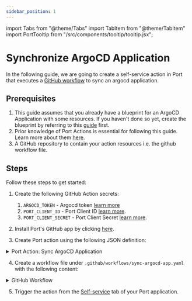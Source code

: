 ```yaml
---
sidebar_position: 1
---
```

import Tabs from "@theme/Tabs"
import TabItem from "@theme/TabItem"
import PortTooltip from "/src/components/tooltip/tooltip.jsx";

# Synchronize ArgoCD Application

In the following guide, we are going to create a self-service action in Port that executes a [GitHub workflow](/create-self-service-experiences/setup-backend/github-workflow/github-workflow.md) to sync an argocd application.


## Prerequisites
1. This guide assumes that you already have a blueprint for an ArgoCD Application with some resources. If you haven't done so yet, create the blueprint by referring to this [guide](/build-your-software-catalog/sync-data-to-catalog/argocd#application) first.
2. Prior knowledge of Port Actions is essential for following this guide. Learn more about them [here](/create-self-service-experiences/setup-ui-for-action/).
3. A GitHub repository to contain your action resources i.e. the github workflow file.


## Steps


Follow these steps to get started:

1. Create the following GitHub Action secrets:
    1. `ARGOCD_TOKEN` - Argocd token [learn more](https://argo-cd.readthedocs.io/en/stable/developer-guide/api-docs/)
    2. `PORT_CLIENT_ID` - Port Client ID [learn more](/build-your-software-catalog/custom-integration/api/#get-api-token).
    3. `PORT_CLIENT_SECRET` - Port Client Secret [learn more](/build-your-software-catalog/custom-integration/api/#get-api-token).

2. Install Port's GitHub app by clicking [here](https://github.com/apps/getport-io/installations/new).

3. Create Port action using the following JSON definition:

<details>
<summary>Port Action: Sync ArgoCD Application </summary>
:::note
Replace the placeholders for GITHUB_ORG_NAME and GITHUB_REPO_NAME in your Port Action to match your GitHub environment.
:::

```json showLineNumbers
[
{
  "identifier": "sync_application",
  "title": "Sync Application",
  "icon": "Argo",
  "userInputs": {
    "properties": {
      "application_name": {
        "title": "Application Name",
        "description": "ArgoCD Application Name",
        "icon": "Argo",
        "type": "string",
        "default": {
          "jqQuery": ".entity.title"
        }
      },
      "application_host": {
        "icon": "Argo",
        "title": "Application Host",
        "description": "ArgoCD Application Host. e.g app.example.com",
        "type": "string"
      }
    },
    "required": [
      "application_host",
      "application_name"
    ],
    "order": [
      "application_host",
      "application_name"
    ]
  },
  "invocationMethod": {
    "type": "GITHUB",
    "org": "<GITHUB_ORG_NAME>",
    "repo": "<GITHUB_REPO_NAME>"
    "workflow": "sync-argocd-app.yaml",
    "omitUserInputs": false,
    "omitPayload": false,
    "reportWorkflowStatus": true
  },
  "trigger": "DAY-2",
  "description": "Sync An ArgoCD Application",
  "requiredApproval": false
}  
]
```
</details>

4. Create a workflow file under `.github/workflows/sync-argocd-app.yaml` with the following content:

<details>
 <summary>GitHub Workflow </summary>

```yml showLineNumbers
name: Sync ArgoCD Application
on:
  workflow_dispatch:
    inputs:
      application_name:
        description: The ArgoCD Application Name. e.g. app.example.com
        required: true
      application_host:
        description: The ArgoCD Application host.
        required: true
        type: string
      port_payload:
        required: true
        description: >-
          Port's payload, including details for who triggered the action and
          general context (blueprint, run id, etc...)

jobs:
  sync-argocd-app:
    runs-on: ubuntu-latest
    steps:
      - name: Log Executing Request to Sync Application
        uses: port-labs/port-github-action@v1
        with:
          clientId: ${{ secrets.PORT_CLIENT_ID }}
          clientSecret: ${{ secrets.PORT_CLIENT_SECRET }}
          baseUrl: https://api.getport.io
          operation: PATCH_RUN
          runId: ${{fromJson(github.event.inputs.port_payload).context.runId}}
          logMessage: "About to make a request to argocd server..."

      - name: Sync ArgoCD Application
        uses: omegion/argocd-actions@v1
        with:
          address: ${{ github.event.inputs.application_host }}
          token: ${{ secrets.ARGOCD_TOKEN }}
          action: sync
          appName: ${{ github.event.inputs.application_name }}

      - name: Log If Request Fails 
        if: failure()
        uses: port-labs/port-github-action@v1
        with:
          clientId: ${{ secrets.PORT_CLIENT_ID }}
          clientSecret: ${{ secrets.PORT_CLIENT_SECRET }}
          baseUrl: https://api.getport.io
          operation: PATCH_RUN
          runId: ${{fromJson(github.event.inputs.port_payload).context.runId}}
          logMessage: "Request to sync argocd application failed ..."
    
    - name: Report Sync Success
        uses: port-labs/port-github-action@v1
        with:
          clientId: ${{ secrets.PORT_CLIENT_ID }}
          clientSecret: ${{ secrets.PORT_CLIENT_SECRET }}
          baseUrl: https://api.getport.io
          operation: PATCH_RUN
          runId: ${{fromJson(github.event.inputs.port_payload).context.runId}}
          logMessage: "Successfully synced ArgoCD Aplication ✅"
```
</details>

5. Trigger the action from the [Self-service](https://app.getport.io/self-serve) tab of your Port application.